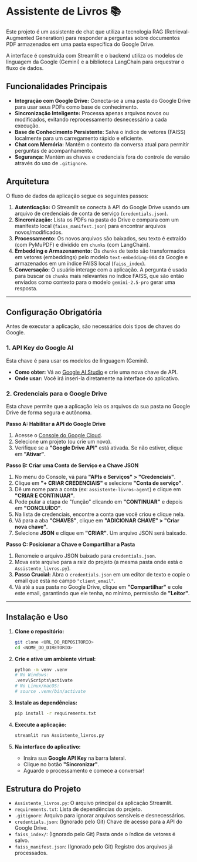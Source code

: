 # Assistente de Livros 📚

Este projeto é um assistente de chat que utiliza a tecnologia RAG (Retrieval-Augmented Generation) para responder a perguntas sobre documentos PDF armazenados em uma pasta específica do Google Drive.

A interface é construída com Streamlit e o backend utiliza os modelos de linguagem da Google (Gemini) e a biblioteca LangChain para orquestrar o fluxo de dados.

## Funcionalidades Principais

- **Integração com Google Drive:** Conecta-se a uma pasta do Google Drive para usar seus PDFs como base de conhecimento.
- **Sincronização Inteligente:** Processa apenas arquivos novos ou modificados, evitando reprocessamento desnecessário a cada execução.
- **Base de Conhecimento Persistente:** Salva o índice de vetores (FAISS) localmente para um carregamento rápido e eficiente.
- **Chat com Memória:** Mantém o contexto da conversa atual para permitir perguntas de acompanhamento.
- **Segurança:** Mantém as chaves e credenciais fora do controle de versão através do uso de `.gitignore`.

## Arquitetura

O fluxo de dados da aplicação segue os seguintes passos:

1.  **Autenticação:** O Streamlit se conecta à API do Google Drive usando um arquivo de credenciais de conta de serviço (`credentials.json`).
2.  **Sincronização:** Lista os PDFs na pasta do Drive e compara com um manifesto local (`faiss_manifest.json`) para encontrar arquivos novos/modificados.
3.  **Processamento:** Os novos arquivos são baixados, seu texto é extraído (com PyMuPDF) e dividido em `chunks` (com LangChain).
4.  **Embedding e Armazenamento:** Os `chunks` de texto são transformados em vetores (embeddings) pelo modelo `text-embedding-004` da Google e armazenados em um índice FAISS local (`faiss_index`).
5.  **Conversação:** O usuário interage com a aplicação. A pergunta é usada para buscar os `chunks` mais relevantes no índice FAISS, que são então enviados como contexto para o modelo `gemini-2.5-pro` gerar uma resposta.

---

## Configuração Obrigatória

Antes de executar a aplicação, são necessários dois tipos de chaves do Google.

### 1. API Key do Google AI

Esta chave é para usar os modelos de linguagem (Gemini). 

- **Como obter:** Vá ao [Google AI Studio](https://aistudio.google.com/app/apikey) e crie uma nova chave de API.
- **Onde usar:** Você irá inseri-la diretamente na interface do aplicativo.

### 2. Credenciais para o Google Drive

Esta chave permite que a aplicação leia os arquivos da sua pasta no Google Drive de forma segura e autônoma.

**Passo A: Habilitar a API do Google Drive**

1.  Acesse o [Console do Google Cloud](https://console.cloud.google.com/apis/library/drive.googleapis.com).
2.  Selecione um projeto (ou crie um novo).
3.  Verifique se a **"Google Drive API"** está ativada. Se não estiver, clique em **"Ativar"**.

**Passo B: Criar uma Conta de Serviço e a Chave JSON**

1.  No menu do Console, vá para **"APIs e Serviços" > "Credenciais"**.
2.  Clique em **"+ CRIAR CREDENCIAIS"** e selecione **"Conta de serviço"**.
3.  Dê um nome para a conta (ex: `assistente-livros-agent`) e clique em **"CRIAR E CONTINUAR"**.
4.  Pode pular a etapa de "função" clicando em **"CONTINUAR"** e depois em **"CONCLUÍDO"**.
5.  Na lista de credenciais, encontre a conta que você criou e clique nela.
6.  Vá para a aba **"CHAVES"**, clique em **"ADICIONAR CHAVE" > "Criar nova chave"**.
7.  Selecione **JSON** e clique em **"CRIAR"**. Um arquivo JSON será baixado.

**Passo C: Posicionar a Chave e Compartilhar a Pasta**

1.  Renomeie o arquivo JSON baixado para `credentials.json`.
2.  Mova este arquivo para a raiz do projeto (a mesma pasta onde está o `Assistente_livros.py`).
3.  **Passo Crucial:** Abra o `credentials.json` em um editor de texto e copie o email que está no campo `"client_email"`.
4.  Vá até a sua pasta no Google Drive, clique em **"Compartilhar"** e cole este email, garantindo que ele tenha, no mínimo, permissão de **"Leitor"**.

---

## Instalação e Uso

1.  **Clone o repositório:**
    ```bash
    git clone <URL_DO_REPOSITORIO>
    cd <NOME_DO_DIRETORIO>
    ```

2.  **Crie e ative um ambiente virtual:**
    ```bash
    python -m venv .venv
    # No Windows:
    .venv\Scripts\activate
    # No Linux/macOS:
    # source .venv/bin/activate
    ```

3.  **Instale as dependências:**
    ```bash
    pip install -r requirements.txt
    ```

4.  **Execute a aplicação:**
    ```bash
    streamlit run Assistente_livros.py
    ```

5.  **Na interface do aplicativo:**
    -   Insira sua **Google API Key** na barra lateral.
    -   Clique no botão **"Sincronizar"**.
    -   Aguarde o processamento e comece a conversar!

## Estrutura do Projeto

-   `Assistente_livros.py`: O arquivo principal da aplicação Streamlit.
-   `requirements.txt`: Lista de dependências do projeto.
-   `.gitignore`: Arquivo para ignorar arquivos sensíveis e desnecessários.
-   `credentials.json`: (Ignorado pelo Git) Chave de acesso para a API do Google Drive.
-   `faiss_index/`: (Ignorado pelo Git) Pasta onde o índice de vetores é salvo.
-   `faiss_manifest.json`: (Ignorado pelo Git) Registro dos arquivos já processados.